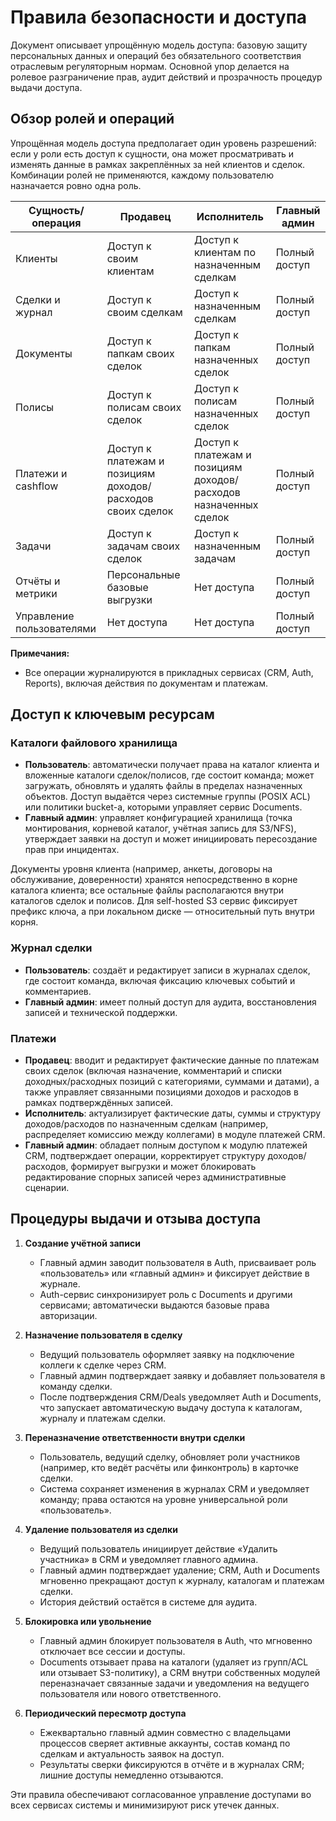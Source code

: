 # Правила безопасности и доступа

Документ описывает упрощённую модель доступа: базовую защиту персональных данных и операций без обязательного соответствия отраслевым регуляторным нормам. Основной упор делается на ролевое разграничение прав, аудит действий и прозрачность процедур выдачи доступа.

## Обзор ролей и операций

Упрощённая модель доступа предполагает один уровень разрешений: если у роли есть доступ к сущности, она может просматривать и изменять данные в рамках закреплённых за ней клиентов и сделок. Комбинации ролей не применяются, каждому пользователю назначается ровно одна роль.

| Сущность/операция | Продавец | Исполнитель | Главный админ |
| --- | --- | --- | --- |
| Клиенты | Доступ к своим клиентам | Доступ к клиентам по назначенным сделкам | Полный доступ |
| Сделки и журнал | Доступ к своим сделкам | Доступ к назначенным сделкам | Полный доступ |
| Документы | Доступ к папкам своих сделок | Доступ к папкам назначенных сделок | Полный доступ |
| Полисы | Доступ к полисам своих сделок | Доступ к полисам назначенных сделок | Полный доступ |
| Платежи и cashflow | Доступ к платежам и позициям доходов/расходов своих сделок | Доступ к платежам и позициям доходов/расходов назначенных сделок | Полный доступ |
| Задачи | Доступ к задачам своих сделок | Доступ к назначенным задачам | Полный доступ |
| Отчёты и метрики | Персональные базовые выгрузки | Нет доступа | Полный доступ |
| Управление пользователями | Нет доступа | Нет доступа | Полный доступ |

**Примечания:**
- Все операции журналируются в прикладных сервисах (CRM, Auth, Reports), включая действия по документам и платежам.

## Доступ к ключевым ресурсам

### Каталоги файлового хранилища
- **Пользователь**: автоматически получает права на каталог клиента и вложенные каталоги сделок/полисов, где состоит команда; может загружать, обновлять и удалять файлы в пределах назначенных объектов. Доступ выдаётся через системные группы (POSIX ACL) или политики bucket-а, которыми управляет сервис Documents.
- **Главный админ**: управляет конфигурацией хранилища (точка монтирования, корневой каталог, учётная запись для S3/NFS), утверждает заявки на доступ и может инициировать пересоздание прав при инцидентах.

Документы уровня клиента (например, анкеты, договоры на обслуживание, доверенности) хранятся непосредственно в корне каталога клиента; все остальные файлы располагаются внутри каталогов сделок и полисов. Для self-hosted S3 сервис фиксирует префикс ключа, а при локальном диске — относительный путь внутри корня.

### Журнал сделки
- **Пользователь**: создаёт и редактирует записи в журналах сделок, где состоит команда, включая фиксацию ключевых событий и комментариев.
- **Главный админ**: имеет полный доступ для аудита, восстановления записей и технической поддержки.

### Платежи
- **Продавец**: вводит и редактирует фактические данные по платежам своих сделок (включая назначение, комментарий и списки доходных/расходных позиций с категориями, суммами и датами), а также управляет связанными позициями доходов и расходов в рамках подтверждённых записей.
- **Исполнитель**: актуализирует фактические даты, суммы и структуру доходов/расходов по назначенным сделкам (например, распределяет комиссию между коллегами) в модуле платежей CRM.
- **Главный админ**: обладает полным доступом к модулю платежей CRM, подтверждает операции, корректирует структуру доходов/расходов, формирует выгрузки и может блокировать редактирование спорных записей через административные сценарии.

## Процедуры выдачи и отзыва доступа

1. **Создание учётной записи**
   - Главный админ заводит пользователя в Auth, присваивает роль «пользователь» или «главный админ» и фиксирует действие в журнале.
   - Auth-сервис синхронизирует роль с Documents и другими сервисами; автоматически выдаются базовые права авторизации.

2. **Назначение пользователя в сделку**
   - Ведущий пользователь оформляет заявку на подключение коллеги к сделке через CRM.
   - Главный админ подтверждает заявку и добавляет пользователя в команду сделки.
   - После подтверждения CRM/Deals уведомляет Auth и Documents, что запускает автоматическую выдачу доступа к каталогам, журналу и платежам сделки.

3. **Переназначение ответственности внутри сделки**
   - Пользователь, ведущий сделку, обновляет роли участников (например, кто ведёт расчёты или финконтроль) в карточке сделки.
   - Система сохраняет изменения в журналах CRM и уведомляет команду; права остаются на уровне универсальной роли «пользователь».

4. **Удаление пользователя из сделки**
   - Ведущий пользователь инициирует действие «Удалить участника» в CRM и уведомляет главного админа.
   - Главный админ подтверждает удаление; CRM, Auth и Documents мгновенно прекращают доступ к журналу, каталогам и платежам сделки.
   - История действий остаётся в системе для аудита.

5. **Блокировка или увольнение**
   - Главный админ блокирует пользователя в Auth, что мгновенно отключает все сессии и доступы.
   - Documents отзывает права на каталоги (удаляет из групп/ACL или отзывает S3-политику), а CRM внутри собственных модулей переназначает связанные задачи и уведомления на ведущего пользователя или нового ответственного.

6. **Периодический пересмотр доступа**
   - Ежеквартально главный админ совместно с владельцами процессов сверяет активные аккаунты, состав команд по сделкам и актуальность заявок на доступ.
   - Результаты сверки фиксируются в отчёте и в журналах CRM; лишние доступы немедленно отзываются.

Эти правила обеспечивают согласованное управление доступами во всех сервисах системы и минимизируют риск утечек данных.
